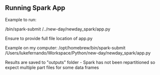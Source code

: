 ## Running Spark App

Example to run:

/bin/spark-submit /../new-day/newday_spark/app.py

Ensure to provide full file location of app.py

Example on my computer:
/opt/homebrew/bin/spark-submit /Users/lukefernando/Workspace/Python/new-day/newday_spark/app.py

Results are saved to "outputs" folder - Spark has not been repartitioned so expect multiple part files for some data frames